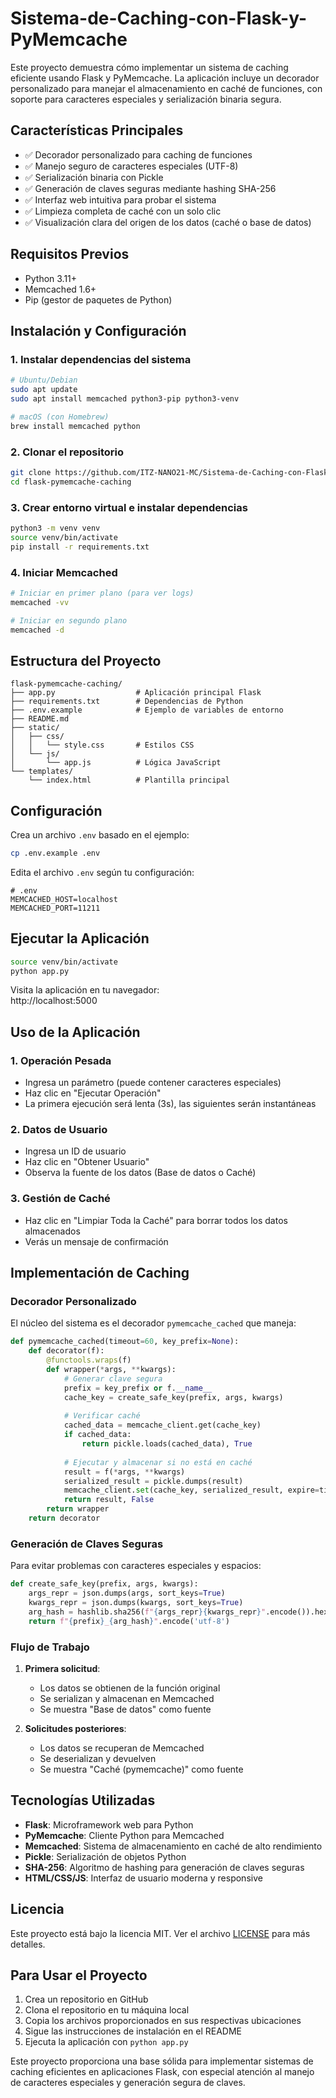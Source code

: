 # Sistema-de-Caching-con-Flask-y-PyMemcache

Este proyecto demuestra cómo implementar un sistema de caching eficiente usando Flask y PyMemcache. La aplicación incluye un decorador personalizado para manejar el almacenamiento en caché de funciones, con soporte para caracteres especiales y serialización binaria segura.

## Características Principales

- ✅ Decorador personalizado para caching de funciones
- ✅ Manejo seguro de caracteres especiales (UTF-8)
- ✅ Serialización binaria con Pickle
- ✅ Generación de claves seguras mediante hashing SHA-256
- ✅ Interfaz web intuitiva para probar el sistema
- ✅ Limpieza completa de caché con un solo clic
- ✅ Visualización clara del origen de los datos (caché o base de datos)

## Requisitos Previos

- Python 3.11+
- Memcached 1.6+
- Pip (gestor de paquetes de Python)

## Instalación y Configuración

### 1. Instalar dependencias del sistema

```bash
# Ubuntu/Debian
sudo apt update
sudo apt install memcached python3-pip python3-venv

# macOS (con Homebrew)
brew install memcached python
```

### 2. Clonar el repositorio

```bash
git clone https://github.com/ITZ-NANO21-MC/Sistema-de-Caching-con-Flask-y-PyMemcache
cd flask-pymemcache-caching
```

### 3. Crear entorno virtual e instalar dependencias

```bash
python3 -m venv venv
source venv/bin/activate
pip install -r requirements.txt
```

### 4. Iniciar Memcached

```bash
# Iniciar en primer plano (para ver logs)
memcached -vv

# Iniciar en segundo plano
memcached -d
```

## Estructura del Proyecto

```
flask-pymemcache-caching/
├── app.py                  # Aplicación principal Flask
├── requirements.txt        # Dependencias de Python
├── .env.example            # Ejemplo de variables de entorno
├── README.md
├── static/
│   ├── css/
│   │   └── style.css       # Estilos CSS
│   └── js/
│       └── app.js          # Lógica JavaScript
└── templates/
    └── index.html          # Plantilla principal
```

## Configuración

Crea un archivo `.env` basado en el ejemplo:

```bash
cp .env.example .env
```

Edita el archivo `.env` según tu configuración:

```env
# .env
MEMCACHED_HOST=localhost
MEMCACHED_PORT=11211
```

## Ejecutar la Aplicación

```bash
source venv/bin/activate
python app.py
```

Visita la aplicación en tu navegador:  
http://localhost:5000

## Uso de la Aplicación

### 1. Operación Pesada
- Ingresa un parámetro (puede contener caracteres especiales)
- Haz clic en "Ejecutar Operación"
- La primera ejecución será lenta (3s), las siguientes serán instantáneas

### 2. Datos de Usuario
- Ingresa un ID de usuario
- Haz clic en "Obtener Usuario"
- Observa la fuente de los datos (Base de datos o Caché)

### 3. Gestión de Caché
- Haz clic en "Limpiar Toda la Caché" para borrar todos los datos almacenados
- Verás un mensaje de confirmación

## Implementación de Caching

### Decorador Personalizado

El núcleo del sistema es el decorador `pymemcache_cached` que maneja:

```python
def pymemcache_cached(timeout=60, key_prefix=None):
    def decorator(f):
        @functools.wraps(f)
        def wrapper(*args, **kwargs):
            # Generar clave segura
            prefix = key_prefix or f.__name__
            cache_key = create_safe_key(prefix, args, kwargs)
            
            # Verificar caché
            cached_data = memcache_client.get(cache_key)
            if cached_data:
                return pickle.loads(cached_data), True
            
            # Ejecutar y almacenar si no está en caché
            result = f(*args, **kwargs)
            serialized_result = pickle.dumps(result)
            memcache_client.set(cache_key, serialized_result, expire=timeout)
            return result, False
        return wrapper
    return decorator
```

### Generación de Claves Seguras

Para evitar problemas con caracteres especiales y espacios:

```python
def create_safe_key(prefix, args, kwargs):
    args_repr = json.dumps(args, sort_keys=True)
    kwargs_repr = json.dumps(kwargs, sort_keys=True)
    arg_hash = hashlib.sha256(f"{args_repr}{kwargs_repr}".encode()).hexdigest()
    return f"{prefix}_{arg_hash}".encode('utf-8')
```

### Flujo de Trabajo

1. **Primera solicitud**:
   - Los datos se obtienen de la función original
   - Se serializan y almacenan en Memcached
   - Se muestra "Base de datos" como fuente

2. **Solicitudes posteriores**:
   - Los datos se recuperan de Memcached
   - Se deserializan y devuelven
   - Se muestra "Caché (pymemcache)" como fuente

## Tecnologías Utilizadas

- **Flask**: Microframework web para Python
- **PyMemcache**: Cliente Python para Memcached
- **Memcached**: Sistema de almacenamiento en caché de alto rendimiento
- **Pickle**: Serialización de objetos Python
- **SHA-256**: Algoritmo de hashing para generación de claves seguras
- **HTML/CSS/JS**: Interfaz de usuario moderna y responsive

## Licencia

Este proyecto está bajo la licencia MIT. Ver el archivo [LICENSE](LICENSE) para más detalles.

## Para Usar el Proyecto

1. Crea un repositorio en GitHub
2. Clona el repositorio en tu máquina local
3. Copia los archivos proporcionados en sus respectivas ubicaciones
4. Sigue las instrucciones de instalación en el README
5. Ejecuta la aplicación con `python app.py`

Este proyecto proporciona una base sólida para implementar sistemas de caching eficientes en aplicaciones Flask, con especial atención al manejo de caracteres especiales y generación segura de claves.
